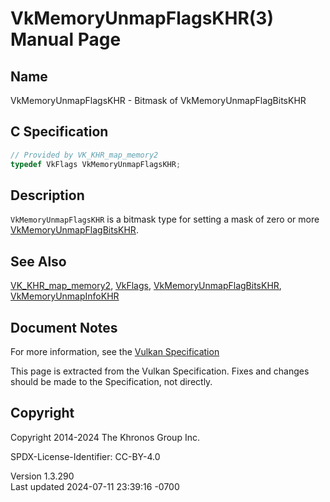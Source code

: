# VkMemoryUnmapFlagsKHR(3) Manual Page

## Name

VkMemoryUnmapFlagsKHR - Bitmask of VkMemoryUnmapFlagBitsKHR



## <a href="#_c_specification" class="anchor"></a>C Specification

``` c
// Provided by VK_KHR_map_memory2
typedef VkFlags VkMemoryUnmapFlagsKHR;
```

## <a href="#_description" class="anchor"></a>Description

`VkMemoryUnmapFlagsKHR` is a bitmask type for setting a mask of zero or
more [VkMemoryUnmapFlagBitsKHR](https://registry.khronos.org/vulkan/specs/1.3-extensions/man/html/VkMemoryUnmapFlagBitsKHR.html).

## <a href="#_see_also" class="anchor"></a>See Also

[VK_KHR_map_memory2](https://registry.khronos.org/vulkan/specs/1.3-extensions/man/html/VK_KHR_map_memory2.html), [VkFlags](https://registry.khronos.org/vulkan/specs/1.3-extensions/man/html/VkFlags.html),
[VkMemoryUnmapFlagBitsKHR](https://registry.khronos.org/vulkan/specs/1.3-extensions/man/html/VkMemoryUnmapFlagBitsKHR.html),
[VkMemoryUnmapInfoKHR](https://registry.khronos.org/vulkan/specs/1.3-extensions/man/html/VkMemoryUnmapInfoKHR.html)

## <a href="#_document_notes" class="anchor"></a>Document Notes

For more information, see the <a
href="https://registry.khronos.org/vulkan/specs/1.3-extensions/html/vkspec.html#VkMemoryUnmapFlagsKHR"
target="_blank" rel="noopener">Vulkan Specification</a>

This page is extracted from the Vulkan Specification. Fixes and changes
should be made to the Specification, not directly.

## <a href="#_copyright" class="anchor"></a>Copyright

Copyright 2014-2024 The Khronos Group Inc.

SPDX-License-Identifier: CC-BY-4.0

Version 1.3.290  
Last updated 2024-07-11 23:39:16 -0700
